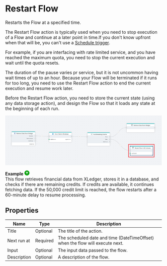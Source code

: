 # Restart Flow

Restarts the Flow at a specified time.

The Restart Flow action is typically used when you need to stop execution of a Flow and continue at a later point in time.If you don't know upfront when that will be,  you can't use a [Schedule trigger](../../triggers/schedule-trigger.md). 

For example, if you are interfacing with rate limited service, and you have reached the maximum quota, you need to stop the current execution and wait until the quota resets. 

The duration of the pause varies pr service, but it is not uncommon having wait times of up to an hour. Because your Flow will be terminated if it runs for too long, you need to use the Restart Flow action to end the current execution and resume work later. 

Before the Restart Flow action, you need to store the current state (using any data storage action), and design the Flow so that it loads any state at the beginning of each run.

![stfl](../../../../images/flow/restart-flow.png)

**Example** ![img](../../../../images/strz.jpg)  
This flow retrieves financial data from XLedger, stores it in a database, and checks if there are remaining credits. If credits are available, it continues fetching data. If the 50,000 credit limit is reached, the flow restarts after a 60-minute delay to resume processing.




## Properties 

| Name        | Type      | Description |
|------------|----------|-------------|
| Title      | Optional | The title of the action. |
| Next run at | Required | The scheduled date and time (DateTimeOffset) when the flow will execute next. |
| Input      | Optional | The input data passed to the flow. |
| Description | Optional | A description of the flow. |